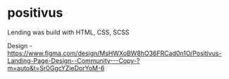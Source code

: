 # positivus

Lending was build with HTML, CSS, SCSS

Design - https://www.figma.com/design/MsHWXoBW8hO36FRCad0n1O/Positivus-Landing-Page-Design--Community---Copy-?m=auto&t=Sr0GgcYZieDorYoM-6 
